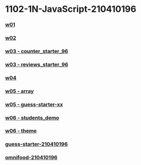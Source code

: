 # 1102-1N-JavaScript-210410196

### [w01](https://1102-1-n-java-script-210410196.vercel.app/demo/w01/tictactoe_210410196.html)

### [w02](https://1102-1-n-java-script-210410196.vercel.app/demo/w02/)

### [w03 - counter_starter_96](https://1102-1-n-java-script-210410196.vercel.app/demo/w03/counter_starter_96)

### [w03 - reviews_starter_96](https://1102-1-n-java-script-210410196.vercel.app/demo/w03/counter_starter_96)

### [w04](https://1102-1-n-java-script-210410196.vercel.app/demo/w04/menu-starter-210410196/)

### [w05 - array](https://1102-1-n-java-script-210410196.vercel.app/demo/w05/array/)

### [w05 - guess-starter-xx](https://1102-1-n-java-script-210410196.vercel.app/demo/w05/guess-starter-xx/)

### [w06 - students_demo](https://1102-1-n-java-script-210410196.vercel.app/demo/w06/students_demo/)

### [w06 - theme](https://1102-1-n-java-script-210410196.vercel.app/demo/w06/theme/)

### [guess-starter-210410196](https://1102-1-n-java-script-210410196.vercel.app/project/guess-starter-210410196/)

### [omnifood-210410196](https://1102-1-n-java-script-210410196.vercel.app/project/omnifood-210410196/dist/)